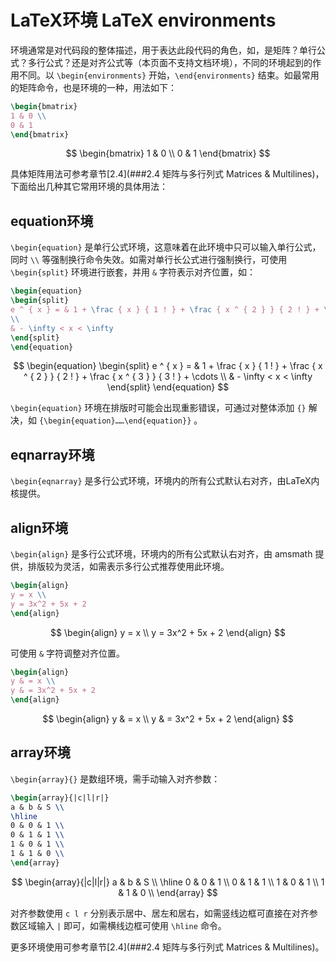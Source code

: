 # LaTeX环境 LaTeX environments

环境通常是对代码段的整体描述，用于表达此段代码的角色，如，是矩阵？单行公式？多行公式？还是对齐公式等（本页面不支持文档环境），不同的环境起到的作用不同。以 `\begin{environments}` 开始，`\end{environments}` 结束。如最常用的矩阵命令，也是环境的一种，用法如下：

```latex
\begin{bmatrix}
1 & 0 \\
0 & 1
\end{bmatrix}
```

$$
\begin{bmatrix}
1 & 0 \\
0 & 1
\end{bmatrix}
$$

具体矩阵用法可参考章节[2.4](###2.4 矩阵与多行列式 Matrices & Multilines)，下面给出几种其它常用环境的具体用法：

## equation环境

`\begin{equation}` 是单行公式环境，这意味着在此环境中只可以输入单行公式，同时 `\\` 等强制换行命令失效。如需对单行长公式进行强制换行，可使用 `\begin{split}` 环境进行嵌套，并用 `&` 字符表示对齐位置，如：

```latex
\begin{equation}
\begin{split}
e ^ { x } = & 1 + \frac { x } { 1 ! } + \frac { x ^ { 2 } } { 2 ! } + \frac { x ^ { 3 } } { 3 ! } + \cdots
\\
& - \infty < x < \infty
\end{split}
\end{equation}
```

$$
\begin{equation}
\begin{split}
e ^ { x } = & 1 + \frac { x } { 1 ! } + \frac { x ^ { 2 } } { 2 ! } + \frac { x ^ { 3 } } { 3 ! } + \cdots
\\
& - \infty < x < \infty
\end{split}
\end{equation}
$$

`\begin{equation}` 环境在排版时可能会出现重影错误，可通过对整体添加 `{}` 解决，如 `{\begin{equation}……\end{equation}}` 。

## eqnarray环境

`\begin{eqnarray}` 是多行公式环境，环境内的所有公式默认右对齐，由LaTeX内核提供。

## align环境

`\begin{align}` 是多行公式环境，环境内的所有公式默认右对齐，由 amsmath 提供，排版较为灵活，如需表示多行公式推荐使用此环境。

```latex
\begin{align}
y = x \\
y = 3x^2 + 5x + 2
\end{align}
```

$$
\begin{align}
y = x \\
y = 3x^2 + 5x + 2
\end{align}
$$

可使用 `&` 字符调整对齐位置。

```latex
\begin{align}
y & = x \\
y & = 3x^2 + 5x + 2
\end{align}
```

$$
\begin{align}
y & = x \\
y & = 3x^2 + 5x + 2
\end{align}
$$

## array环境

`\begin{array}{}` 是数组环境，需手动输入对齐参数：

```latex
\begin{array}{|c|l|r|}
a & b & S \\
\hline
0 & 0 & 1 \\
0 & 1 & 1 \\
1 & 0 & 1 \\
1 & 1 & 0 \\
\end{array}
```

$$
\begin{array}{|c|l|r|}
a & b & S \\
\hline
0 & 0 & 1 \\
0 & 1 & 1 \\
1 & 0 & 1 \\
1 & 1 & 0 \\
\end{array}
$$

对齐参数使用 `c l r` 分别表示居中、居左和居右，如需竖线边框可直接在对齐参数区域输入 `|` 即可，如需横线边框可使用 `\hline` 命令。

更多环境使用可参考章节[2.4](###2.4 矩阵与多行列式 Matrices & Multilines)。